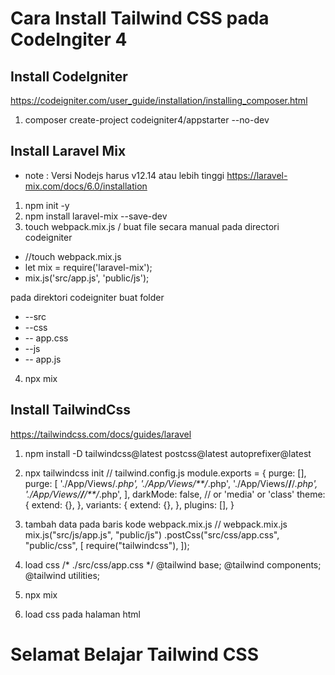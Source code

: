 # Cara Install Tailwind CSS pada CodeIngiter 4
## Install CodeIgniter
https://codeigniter.com/user_guide/installation/installing_composer.html
1. composer create-project codeigniter4/appstarter --no-dev 
## Install Laravel Mix
* note : Versi Nodejs harus v12.14 atau lebih tinggi
https://laravel-mix.com/docs/6.0/installation 
1. npm init -y  
2. npm install laravel-mix --save-dev 
3. touch webpack.mix.js / buat file secara manual pada directori codeigniter
* //touch webpack.mix.js
* let mix = require('laravel-mix');
* mix.js('src/app.js', 'public/js');

pada direktori codeigniter buat folder 

* --src
*  --css
*    -- app.css
*  --js
*    -- app.js
4. npx mix
## Install TailwindCss
https://tailwindcss.com/docs/guides/laravel
1. npm install -D tailwindcss@latest postcss@latest autoprefixer@latest
2. npx tailwindcss init
// tailwind.config.js
  module.exports = {
   purge: [],
   purge: [
     './App/Views/*.php',
     './App/Views/**/*.php',
     './App/Views/**/**/*.php',
     './App/Views/**/**/**/*.php',
   ],
    darkMode: false, // or 'media' or 'class'
    theme: {
      extend: {},
    },
    variants: {
      extend: {},
    },
    plugins: [],
  }
  
4. tambah data pada baris kode webpack.mix.js
// webpack.mix.js
  mix.js("src/js/app.js", "public/js")
    .postCss("src/css/app.css", "public/css", [
     require("tailwindcss"),
    ]);
    
5. load css 
/* ./src/css/app.css */
@tailwind base;
@tailwind components;
@tailwind utilities; 

6. npx mix
7. load css pada halaman html 
  <!doctype html>
  <head>
    <!-- ... --->
   <meta charset="UTF-8" />
   <meta name="viewport" content="width=device-width, initial-scale=1.0" />
   <link href="/css/app.css" rel="stylesheet">
  </head>
  <body>
    <div class="min-h-screen bg-gray-100 flax justify-center items-center">
      <h1 clss="text-4x1 font-medium"> Selamat Belajar Tailwind CSS </h1>
    </div>
  </body>
  <!-- ... --->
